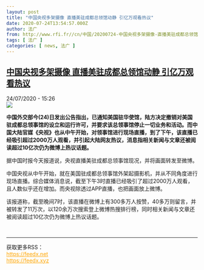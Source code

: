 ```yaml
---
layout: post
title: "中国央视多架摄像 直播美驻成都总领馆动静 引亿万观看热议"
date: 2020-07-24T13:54:57.000Z
author: 法广
from: http://www.rfi.fr//cn/中国/20200724-中国央视多架摄像-直播美驻成都总领馆动静-引亿万观看热议
tags: [ 法广 ]
categories: [ news, 法广 ]
---
```

<!--1595598897000-->
[中国央视多架摄像 直播美驻成都总领馆动静 引亿万观看热议](http://www.rfi.fr//cn/%E4%B8%AD%E5%9B%BD/20200724-%E4%B8%AD%E5%9B%BD%E5%A4%AE%E8%A7%86%E5%A4%9A%E6%9E%B6%E6%91%84%E5%83%8F-%E7%9B%B4%E6%92%AD%E7%BE%8E%E9%A9%BB%E6%88%90%E9%83%BD%E6%80%BB%E9%A2%86%E9%A6%86%E5%8A%A8%E9%9D%99-%E5%BC%95%E4%BA%BF%E4%B8%87%E8%A7%82%E7%9C%8B%E7%83%AD%E8%AE%AE)
------

<div>
<div>24/07/2020 - 15:26</div><img src="https://s.rfi.fr/media/display/7416359e-cd7e-11ea-8ca4-005056a98db9/w:310/p:16x9/000_1vo99k_0.jpg"><p><strong>中国外交部今(24)日发出公告指出，已通知美国驻华使馆，陆方决定撤销对美国驻成都总领事馆的设立和运行许可，并要求该总领事馆停止一切业务和活动。而中国大陆官媒《央视》也从中午开始，对领事馆进行现场直播，到了下午，该直播已经吸引超过2000万人观看，并引起大陆网友热议，消息指相关新闻与文章还被阅读超过10亿次仍为微博上热议话题。</strong></p><div class="t-content__body u-clearfix"><div class="m-interstitial"></div><p>据中国时报今天报道说，央视直播美驻成都总领事馆现况，并将画面转发至微博。</p><p>中国央视从中午开始，就在美国驻成都总领事馆外架起摄影机，并从不同角度进行现场直播。综合媒体消息说，截至下午3时直播已经吸引了超过2000万人观看，且人数似乎还在增加。而央视除透过APP直播，也把画面放上微博。</p><p>该报道称，截至晚间7时，该直播在微博上有300多万人按赞，40多万则留言，并被转发了11万次，以120余万次搜索登上微博热搜排行榜，同时相关新闻与文章还被阅读超过10亿次仍为微博上热议话题。</p><div class="o-self-promo o-self-promo--nl o-self-promo--hidden" data-selfpromo-newsletter></div><div class="o-self-promo o-self-promo--app o-self-promo--hidden" data-selfpromo-app></div></div><br><hr><div>获取更多RSS：<br><a href="https://feedx.net" style="color:orange" target="_blank">https://feedx.net</a> <br><a href="https://feedx.xyz" style="color:orange" target="_blank">https://feedx.xyz</a><br></div>
</div>
